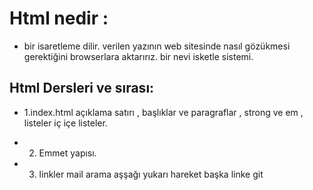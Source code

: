 # Html nedir :

- bir isaretleme dilir. verilen yazının web sitesinde nasıl gözükmesi gerektiğini browserlara aktarırız. bir nevi isketle sistemi.

## Html Dersleri ve sırası:

- 1.index.html açıklama satırı , başlıklar ve paragraflar , strong ve em , listeler iç içe listeler.

- 2. Emmet yapısı.

- 3. linkler mail arama aşşağı yukarı hareket başka linke git